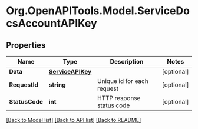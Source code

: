 # Org.OpenAPITools.Model.ServiceDocsAccountAPIKey

## Properties

Name | Type | Description | Notes
------------ | ------------- | ------------- | -------------
**Data** | [**ServiceAPIKey**](ServiceAPIKey.md) |  | [optional] 
**RequestId** | **string** | Unique id for each request | [optional] 
**StatusCode** | **int** | HTTP response status code | [optional] 

[[Back to Model list]](../README.md#documentation-for-models) [[Back to API list]](../README.md#documentation-for-api-endpoints) [[Back to README]](../README.md)

